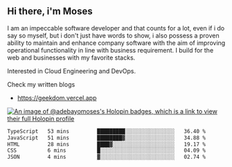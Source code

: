 ## Hi there, i'm Moses

I am an impeccable software developer and that counts for a lot, even if i do say so myself, but i don't just have words to show, i also possess a proven ability to maintain and enhance company software with the aim of improving operational functionality in line with business requirement. I build for the web and businesses with my favorite stacks.

Interested in Cloud Engineering and DevOps.

Check my written blogs
- https://geekdom.vercel.app

[![An image of @adebayomoses's Holopin badges, which is a link to view their full Holopin profile](https://holopin.me/adebayomoses)](https://holopin.io/@adebayomoses)

<!--START_SECTION:waka-->

```txt
TypeScript   53 mins         █████████░░░░░░░░░░░░░░░░   36.40 %
JavaScript   51 mins         ████████▓░░░░░░░░░░░░░░░░   34.88 %
HTML         28 mins         ████▓░░░░░░░░░░░░░░░░░░░░   19.17 %
CSS          6 mins          █░░░░░░░░░░░░░░░░░░░░░░░░   04.09 %
JSON         4 mins          ▓░░░░░░░░░░░░░░░░░░░░░░░░   02.74 %
```

<!--END_SECTION:waka-->
